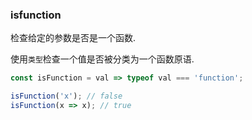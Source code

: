 ### isfunction

检查给定的参数是否是一个函数. 

使用`类型`检查一个值是否被分类为一个函数原语. 

```js
const isFunction = val => typeof val === 'function';
```

```js
isFunction('x'); // false
isFunction(x => x); // true
```